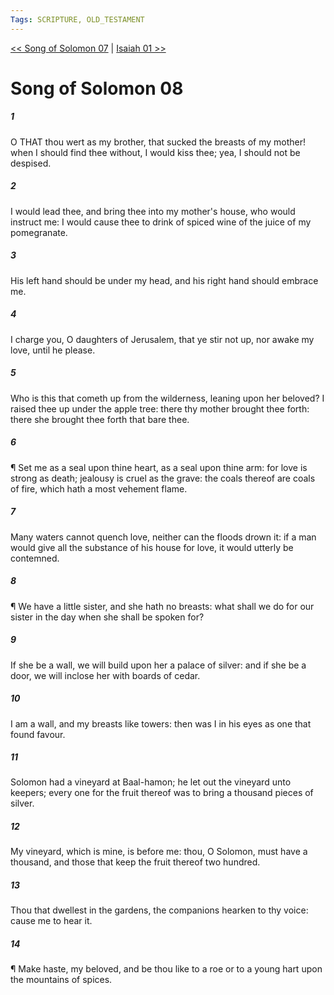 ```yaml
---
Tags: SCRIPTURE, OLD_TESTAMENT
---
```


[<< Song of Solomon 07](OLD_TESTAMENT/22_Song_of_Solomon/Song_of_Solomon_07.md) | [Isaiah 01 >>](OLD_TESTAMENT/23_Isaiah/Isaiah_01.md)

# Song of Solomon 08

##### 1
 O THAT thou wert as my brother, that sucked the breasts of my mother! when I should find thee without, I would kiss thee; yea, I should not be despised.
##### 2
 I would lead thee, and bring thee into my mother's house, who would instruct me: I would cause thee to drink of spiced wine of the juice of my pomegranate.
##### 3
 His left hand should be under my head, and his right hand should embrace me.
##### 4
 I charge you, O daughters of Jerusalem, that ye stir not up, nor awake my love, until he please.
##### 5
 Who is this that cometh up from the wilderness, leaning upon her beloved? I raised thee up under the apple tree: there thy mother brought thee forth: there she brought thee forth that bare thee.
##### 6
 ¶ Set me as a seal upon thine heart, as a seal upon thine arm: for love is strong as death; jealousy is cruel as the grave: the coals thereof are coals of fire, which hath a most vehement flame.
##### 7
 Many waters cannot quench love, neither can the floods drown it: if a man would give all the substance of his house for love, it would utterly be contemned.
##### 8
 ¶ We have a little sister, and she hath no breasts: what shall we do for our sister in the day when she shall be spoken for?
##### 9
 If she be a wall, we will build upon her a palace of silver: and if she be a door, we will inclose her with boards of cedar.
##### 10
 I am a wall, and my breasts like towers: then was I in his eyes as one that found favour.
##### 11
 Solomon had a vineyard at Baal-hamon; he let out the vineyard unto keepers; every one for the fruit thereof was to bring a thousand pieces of silver.
##### 12
 My vineyard, which is mine, is before me: thou, O Solomon, must have a thousand, and those that keep the fruit thereof two hundred.
##### 13
 Thou that dwellest in the gardens, the companions hearken to thy voice: cause me to hear it.
##### 14
 ¶ Make haste, my beloved, and be thou like to a roe or to a young hart upon the mountains of spices.
